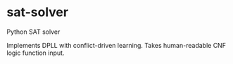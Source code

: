 # sat-solver
Python SAT solver

Implements DPLL with conflict-driven learning. Takes human-readable CNF logic function input.
